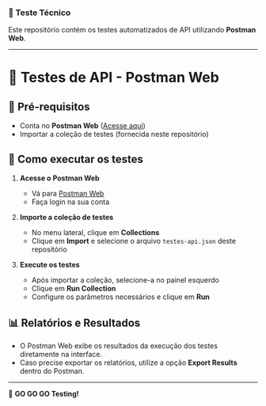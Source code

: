 ### 🧪 Teste Técnico

Este repositório contém os testes automatizados de API utilizando **Postman Web**.

---

# 📂 Testes de API - Postman Web

## 🔧 Pré-requisitos

- Conta no **Postman Web** ([Acesse aqui](https://web.postman.co/))
- Importar a coleção de testes (fornecida neste repositório)

## 🚀 Como executar os testes

1. **Acesse o Postman Web**  
   - Vá para [Postman Web](https://web.postman.co/)
   - Faça login na sua conta

2. **Importe a coleção de testes**  
   - No menu lateral, clique em **Collections**  
   - Clique em **Import** e selecione o arquivo `testes-api.json` deste repositório

3. **Execute os testes**  
   - Após importar a coleção, selecione-a no painel esquerdo  
   - Clique em **Run Collection**  
   - Configure os parâmetros necessários e clique em **Run**

## 📊 Relatórios e Resultados

- O Postman Web exibe os resultados da execução dos testes diretamente na interface.  
- Caso precise exportar os relatórios, utilize a opção **Export Results** dentro do Postman.  

---

🚀 **GO GO GO Testing!**
